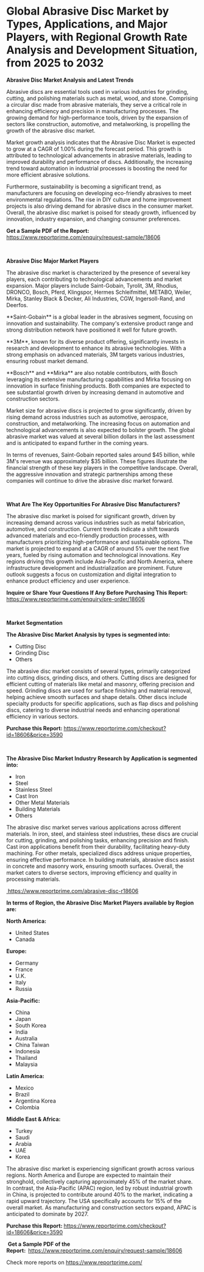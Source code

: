 <p><h1>Global Abrasive Disc Market by Types, Applications, and Major Players, with Regional Growth Rate Analysis and Development Situation, from 2025 to 2032</h1></p><p><strong>Abrasive Disc Market Analysis and Latest Trends</strong></p>
<p><p>Abrasive discs are essential tools used in various industries for grinding, cutting, and polishing materials such as metal, wood, and stone. Comprising a circular disc made from abrasive materials, they serve a critical role in enhancing efficiency and precision in manufacturing processes. The growing demand for high-performance tools, driven by the expansion of sectors like construction, automotive, and metalworking, is propelling the growth of the abrasive disc market.</p><p>Market growth analysis indicates that the Abrasive Disc Market is expected to grow at a CAGR of 1.00% during the forecast period. This growth is attributed to technological advancements in abrasive materials, leading to improved durability and performance of discs. Additionally, the increasing trend toward automation in industrial processes is boosting the need for more efficient abrasive solutions.</p><p>Furthermore, sustainability is becoming a significant trend, as manufacturers are focusing on developing eco-friendly abrasives to meet environmental regulations. The rise in DIY culture and home improvement projects is also driving demand for abrasive discs in the consumer market. Overall, the abrasive disc market is poised for steady growth, influenced by innovation, industry expansion, and changing consumer preferences.</p></p>
<p><strong>Get a Sample PDF of the Report:&nbsp;</strong> <a href="https://www.reportprime.com/enquiry/request-sample/18606?utm_campaign=2449&utm_medium=2&utm_source=Github&utm_content=ia&utm_term=19032025&utm_id=abrasive-disc">https://www.reportprime.com/enquiry/request-sample/18606</a></p>
<p>&nbsp;</p>
<p><strong>Abrasive Disc Major Market Players</strong></p>
<p><p>The abrasive disc market is characterized by the presence of several key players, each contributing to technological advancements and market expansion. Major players include Saint-Gobain, Tyrolit, 3M, Rhodius, DRONCO, Bosch, Pferd, Klingspor, Hermes Schleifmittel, METABO, Weiler, Mirka, Stanley Black & Decker, Ali Industries, CGW, Ingersoll-Rand, and Deerfos.</p><p>**Saint-Gobain** is a global leader in the abrasives segment, focusing on innovation and sustainability. The company's extensive product range and strong distribution network have positioned it well for future growth.</p><p>**3M**, known for its diverse product offering, significantly invests in research and development to enhance its abrasive technologies. With a strong emphasis on advanced materials, 3M targets various industries, ensuring robust market demand.</p><p>**Bosch** and **Mirka** are also notable contributors, with Bosch leveraging its extensive manufacturing capabilities and Mirka focusing on innovation in surface finishing products. Both companies are expected to see substantial growth driven by increasing demand in automotive and construction sectors.</p><p>Market size for abrasive discs is projected to grow significantly, driven by rising demand across industries such as automotive, aerospace, construction, and metalworking. The increasing focus on automation and technological advancements is also expected to bolster growth. The global abrasive market was valued at several billion dollars in the last assessment and is anticipated to expand further in the coming years.</p><p>In terms of revenues, Saint-Gobain reported sales around $45 billion, while 3M's revenue was approximately $35 billion. These figures illustrate the financial strength of these key players in the competitive landscape. Overall, the aggressive innovation and strategic partnerships among these companies will continue to drive the abrasive disc market forward.</p></p>
<p>&nbsp;</p>
<p><strong>What Are The Key Opportunities For Abrasive Disc Manufacturers?</strong></p>
<p><p>The abrasive disc market is poised for significant growth, driven by increasing demand across various industries such as metal fabrication, automotive, and construction. Current trends indicate a shift towards advanced materials and eco-friendly production processes, with manufacturers prioritizing high-performance and sustainable options. The market is projected to expand at a CAGR of around 5% over the next five years, fueled by rising automation and technological innovations. Key regions driving this growth include Asia-Pacific and North America, where infrastructure development and industrialization are prominent. Future outlook suggests a focus on customization and digital integration to enhance product efficiency and user experience.</p></p>
<p><strong>Inquire or Share Your Questions If Any Before Purchasing This Report:</strong> <a href="https://www.reportprime.com/enquiry/pre-order/18606?utm_campaign=2449&utm_medium=2&utm_source=Github&utm_content=ia&utm_term=19032025&utm_id=abrasive-disc">https://www.reportprime.com/enquiry/pre-order/18606</a></p>
<p>&nbsp;</p>
<p><strong>Market Segmentation</strong></p>
<p><strong>The Abrasive Disc Market Analysis by types is segmented into:</strong></p>
<p><ul><li>Cutting Disc</li><li>Grinding Disc</li><li>Others</li></ul></p>
<p><p>The abrasive disc market consists of several types, primarily categorized into cutting discs, grinding discs, and others. Cutting discs are designed for efficient cutting of materials like metal and masonry, offering precision and speed. Grinding discs are used for surface finishing and material removal, helping achieve smooth surfaces and shape details. Other discs include specialty products for specific applications, such as flap discs and polishing discs, catering to diverse industrial needs and enhancing operational efficiency in various sectors.</p></p>
<p><strong>Purchase this Report:&nbsp;</strong><a href="https://www.reportprime.com/checkout?id=18606&price=3590&utm_campaign=2449&utm_medium=2&utm_source=Github&utm_content=ia&utm_term=19032025&utm_id=abrasive-disc">https://www.reportprime.com/checkout?id=18606&price=3590</a></p>
<p>&nbsp;</p>
<p><strong>The Abrasive Disc Market Industry Research by Application is segmented into:</strong></p>
<p><ul><li>Iron</li><li>Steel</li><li>Stainless Steel</li><li>Cast Iron</li><li>Other Metal Materials</li><li>Building Materials</li><li>Others</li></ul></p>
<p><p>The abrasive disc market serves various applications across different materials. In iron, steel, and stainless steel industries, these discs are crucial for cutting, grinding, and polishing tasks, enhancing precision and finish. Cast iron applications benefit from their durability, facilitating heavy-duty machining. For other metals, specialized discs address unique properties, ensuring effective performance. In building materials, abrasive discs assist in concrete and masonry work, ensuring smooth surfaces. Overall, the market caters to diverse sectors, improving efficiency and quality in processing materials.</p></p>
<p><a href="https://www.reportprime.com/abrasive-disc-r18606?utm_campaign=2449&utm_medium=2&utm_source=Github&utm_content=ia&utm_term=19032025&utm_id=abrasive-disc">&nbsp;https://www.reportprime.com/abrasive-disc-r18606</a></p>
<p><strong>In terms of Region, the Abrasive Disc Market Players available by Region are:</strong></p>
<p>
    <p> <strong> North America: </strong>
        <ul>
            <li>United States</li>
            <li>Canada</li>
        </ul>
        </p> 
    <p> <strong> Europe: </strong>
        <ul>
            <li>Germany</li>
            <li>France</li>
            <li>U.K.</li>
            <li>Italy</li>
            <li>Russia</li>
        </ul>
        </p> 
    <p> <strong> Asia-Pacific: </strong>
        <ul>
            <li>China</li>
            <li>Japan</li>
            <li>South Korea</li>
            <li>India</li>
            <li>Australia</li>
            <li>China Taiwan</li>
            <li>Indonesia</li>
            <li>Thailand</li>
            <li>Malaysia</li>
        </ul>
        </p> 
    <p> <strong> Latin America: </strong>
        <ul>
            <li>Mexico</li>
            <li>Brazil</li>
            <li>Argentina Korea</li>
            <li>Colombia</li>
        </ul>
        </p> 
    <p> <strong> Middle East & Africa: </strong>
        <ul>
            <li>Turkey</li>
            <li>Saudi</li>
            <li>Arabia</li>
            <li>UAE</li>
            <li>Korea</li>
        </ul>
    </p>
    </p>
<p><p>The abrasive disc market is experiencing significant growth across various regions. North America and Europe are expected to maintain their stronghold, collectively capturing approximately 45% of the market share. In contrast, the Asia-Pacific (APAC) region, led by robust industrial growth in China, is projected to contribute around 40% to the market, indicating a rapid upward trajectory. The USA specifically accounts for 15% of the overall market. As manufacturing and construction sectors expand, APAC is anticipated to dominate by 2027.</p></p>
<p><strong>Purchase this Report: </strong><a href="https://www.reportprime.com/checkout?id=18606&price=3590&utm_campaign=2449&utm_medium=2&utm_source=Github&utm_content=ia&utm_term=19032025&utm_id=abrasive-disc">https://www.reportprime.com/checkout?id=18606&price=3590</a></p>
<p>&nbsp;<strong>Get a Sample PDF of the Report:&nbsp;&nbsp;</strong><a href="https://www.reportprime.com/enquiry/request-sample/18606?utm_campaign=2449&utm_medium=2&utm_source=Github&utm_content=ia&utm_term=19032025&utm_id=abrasive-disc">https://www.reportprime.com/enquiry/request-sample/18606</a></p>
<p><strong></strong></p>
<p>Check more reports on <a href="https://www.reportprime.com/?utm_campaign=2449&utm_medium=2&utm_source=Github&utm_content=ia&utm_term=19032025&utm_id=abrasive-disc">https://www.reportprime.com/</a></p>